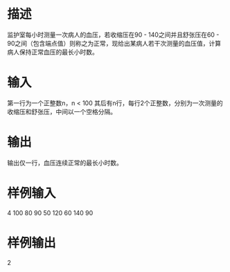 # 描述
监护室每小时测量一次病人的血压，若收缩压在90 - 140之间并且舒张压在60 - 90之间（包含端点值）则称之为正常，现给出某病人若干次测量的血压值，计算病人保持正常血压的最长小时数。

# 输入
第一行为一个正整数n，n < 100
其后有n行，每行2个正整数，分别为一次测量的收缩压和舒张压，中间以一个空格分隔。
# 输出
输出仅一行，血压连续正常的最长小时数。
# 样例输入
4
100 80
90 50
120 60
140 90
# 样例输出
2
